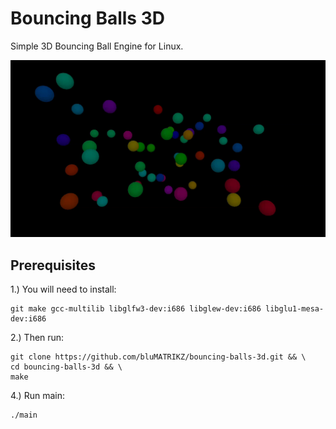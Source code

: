 # Bouncing Balls 3D
Simple 3D Bouncing Ball Engine for Linux.

![Demo](demo.gif)

## Prerequisites
1.) You will need to install:
```
git make gcc-multilib libglfw3-dev:i686 libglew-dev:i686 libglu1-mesa-dev:i686
```
2.) Then run:
```
git clone https://github.com/bluMATRIKZ/bouncing-balls-3d.git && \
cd bouncing-balls-3d && \
make
```
4.) Run main:
```
./main
```
